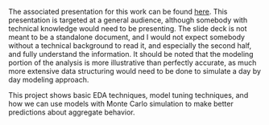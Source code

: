 The associated presentation for this work can be found [here](https://docs.google.com/presentation/d/19-8qKiQA4yhinbKLD3q16CXiZxnUNtlEm61ytuVKvPw/edit#slide=id.g2e7b6a2bfbe_0_315). This presentation is targeted at a general audience, although somebody with technical knowledge would need to be presenting. The slide deck is not meant to be a standalone document, and I would not expect somebody without a technical background to read it, and especially the second half, and fully understand the information. It should be noted that the modeling portion of the analysis is more illustrative than perfectly accurate, as much more extensive data structuring would need to be done to simulate a day by day modeling approach.

This project shows basic EDA techniques, model tuning techniques, and how we can use models with Monte Carlo simulation to make better predictions about aggregate behavior.